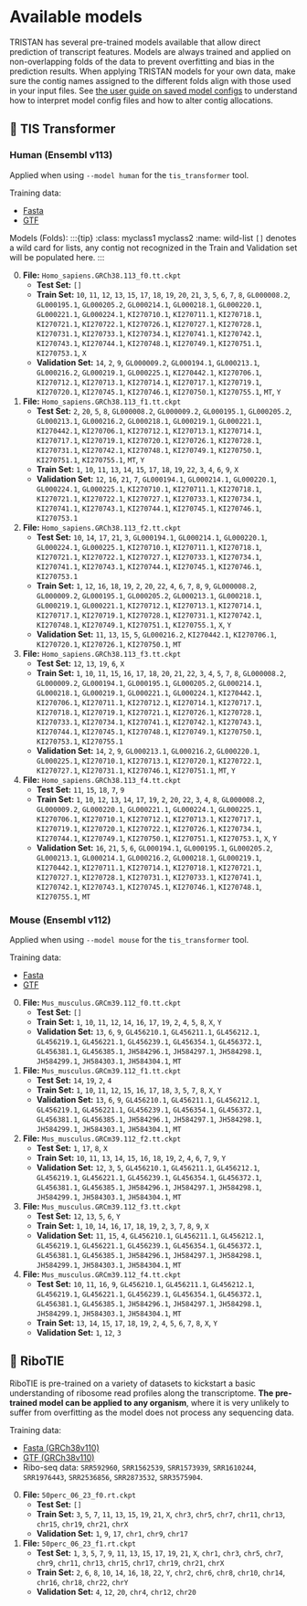# Available models

TRISTAN has several pre-trained models available that allow direct prediction of transcript features. Models are always trained and applied on non-overlapping folds of the data to prevent overfitting and bias in the prediction results. When applying TRISTAN models for your own data, make sure the contig names assigned to the different folds align with those used in your input files. See [the user guide on saved model configs](user_guide.md#trained-models) to understand how to interpret model config files and how to alter contig allocations. 

## 🧬 TIS Transformer

### Human (Ensembl v113)
Applied when using `--model human` for the `tis_transformer` tool. 

Training data:
- [Fasta](https://ftp.ensembl.org/pub/release-113/fasta/homo_sapiens/)
- [GTF](https://ftp.ensembl.org/pub/release-113/gtf/homo_sapiens/)


Models (Folds):
:::{tip}
:class: myclass1 myclass2
:name: wild-list
`[]` denotes a wild card for lists, any contig not recognized in the Train and Validation set will be populated here.
:::

0.  **File:** `Homo_sapiens.GRCh38.113_f0.tt.ckpt`
    * **Test Set:** `[]`
    * **Train Set:** `10`, `11`, `12`, `13`, `15`, `17`, `18`, `19`, `20`, `21`, `3`, `5`, `6`, `7`, `8`, `GL000008.2`, `GL000195.1`, `GL000205.2`, `GL000214.1`, `GL000218.1`, `GL000220.1`, `GL000221.1`, `GL000224.1`, `KI270710.1`, `KI270711.1`, `KI270718.1`, `KI270721.1`, `KI270722.1`, `KI270726.1`, `KI270727.1`, `KI270728.1`, `KI270731.1`, `KI270733.1`, `KI270734.1`, `KI270741.1`, `KI270742.1`, `KI270743.1`, `KI270744.1`, `KI270748.1`, `KI270749.1`, `KI270751.1`, `KI270753.1`, `X`
    * **Validation Set:** `14`, `2`, `9`, `GL000009.2`, `GL000194.1`, `GL000213.1`, `GL000216.2`, `GL000219.1`, `GL000225.1`, `KI270442.1`, `KI270706.1`, `KI270712.1`, `KI270713.1`, `KI270714.1`, `KI270717.1`, `KI270719.1`, `KI270720.1`, `KI270745.1`, `KI270746.1`, `KI270750.1`, `KI270755.1`, `MT`, `Y`
1.  **File:** `Homo_sapiens.GRCh38.113_f1.tt.ckpt`
    * **Test Set:** `2`, `20`, `5`, `8`, `GL000008.2`, `GL000009.2`, `GL000195.1`, `GL000205.2`, `GL000213.1`, `GL000216.2`, `GL000218.1`, `GL000219.1`, `GL000221.1`, `KI270442.1`, `KI270706.1`, `KI270712.1`, `KI270713.1`, `KI270714.1`, `KI270717.1`, `KI270719.1`, `KI270720.1`, `KI270726.1`, `KI270728.1`, `KI270731.1`, `KI270742.1`, `KI270748.1`, `KI270749.1`, `KI270750.1`, `KI270751.1`, `KI270755.1`, `MT`, `Y`
    * **Train Set:** `1`, `10`, `11`, `13`, `14`, `15`, `17`, `18`, `19`, `22`, `3`, `4`, `6`, `9`, `X`
    * **Validation Set:** `12`, `16`, `21`, `7`, `GL000194.1`, `GL000214.1`, `GL000220.1`, `GL000224.1`, `GL000225.1`, `KI270710.1`, `KI270711.1`, `KI270718.1`, `KI270721.1`, `KI270722.1`, `KI270727.1`, `KI270733.1`, `KI270734.1`, `KI270741.1`, `KI270743.1`, `KI270744.1`, `KI270745.1`, `KI270746.1`, `KI270753.1`
2.  **File:** `Homo_sapiens.GRCh38.113_f2.tt.ckpt`
    * **Test Set:** `10`, `14`, `17`, `21`, `3`, `GL000194.1`, `GL000214.1`, `GL000220.1`, `GL000224.1`, `GL000225.1`, `KI270710.1`, `KI270711.1`, `KI270718.1`, `KI270721.1`, `KI270722.1`, `KI270727.1`, `KI270733.1`, `KI270734.1`, `KI270741.1`, `KI270743.1`, `KI270744.1`, `KI270745.1`, `KI270746.1`, `KI270753.1`
    * **Train Set:** `1`, `12`, `16`, `18`, `19`, `2`, `20`, `22`, `4`, `6`, `7`, `8`, `9`, `GL000008.2`, `GL000009.2`, `GL000195.1`, `GL000205.2`, `GL000213.1`, `GL000218.1`, `GL000219.1`, `GL000221.1`, `KI270712.1`, `KI270713.1`, `KI270714.1`, `KI270717.1`, `KI270719.1`, `KI270728.1`, `KI270731.1`, `KI270742.1`, `KI270748.1`, `KI270749.1`, `KI270751.1`, `KI270755.1`, `X`, `Y`
    * **Validation Set:** `11`, `13`, `15`, `5`, `GL000216.2`, `KI270442.1`, `KI270706.1`, `KI270720.1`, `KI270726.1`, `KI270750.1`, `MT`
3.  **File:** `Homo_sapiens.GRCh38.113_f3.tt.ckpt`
    * **Test Set:** `12`, `13`, `19`, `6`, `X`
    * **Train Set:** `1`, `10`, `11`, `15`, `16`, `17`, `18`, `20`, `21`, `22`, `3`, `4`, `5`, `7`, `8`, `GL000008.2`, `GL000009.2`, `GL000194.1`, `GL000195.1`, `GL000205.2`, `GL000214.1`, `GL000218.1`, `GL000219.1`, `GL000221.1`, `GL000224.1`, `KI270442.1`, `KI270706.1`, `KI270711.1`, `KI270712.1`, `KI270714.1`, `KI270717.1`, `KI270718.1`, `KI270719.1`, `KI270721.1`, `KI270726.1`, `KI270728.1`, `KI270733.1`, `KI270734.1`, `KI270741.1`, `KI270742.1`, `KI270743.1`, `KI270744.1`, `KI270745.1`, `KI270748.1`, `KI270749.1`, `KI270750.1`, `KI270753.1`, `KI270755.1`
    * **Validation Set:** `14`, `2`, `9`, `GL000213.1`, `GL000216.2`, `GL000220.1`, `GL000225.1`, `KI270710.1`, `KI270713.1`, `KI270720.1`, `KI270722.1`, `KI270727.1`, `KI270731.1`, `KI270746.1`, `KI270751.1`, `MT`, `Y`
4.  **File:** `Homo_sapiens.GRCh38.113_f4.tt.ckpt`
    * **Test Set:** `11`, `15`, `18`, `7`, `9`
    * **Train Set:** `1`, `10`, `12`, `13`, `14`, `17`, `19`, `2`, `20`, `22`, `3`, `4`, `8`, `GL000008.2`, `GL000009.2`, `GL000220.1`, `GL000221.1`, `GL000224.1`, `GL000225.1`, `KI270706.1`, `KI270710.1`, `KI270712.1`, `KI270713.1`, `KI270717.1`, `KI270719.1`, `KI270720.1`, `KI270722.1`, `KI270726.1`, `KI270734.1`, `KI270744.1`, `KI270749.1`, `KI270750.1`, `KI270751.1`, `KI270753.1`, `X`, `Y`
    * **Validation Set:** `16`, `21`, `5`, `6`, `GL000194.1`, `GL000195.1`, `GL000205.2`, `GL000213.1`, `GL000214.1`, `GL000216.2`, `GL000218.1`, `GL000219.1`, `KI270442.1`, `KI270711.1`, `KI270714.1`, `KI270718.1`, `KI270721.1`, `KI270727.1`, `KI270728.1`, `KI270731.1`, `KI270733.1`, `KI270741.1`, `KI270742.1`, `KI270743.1`, `KI270745.1`, `KI270746.1`, `KI270748.1`, `KI270755.1`, `MT`


### Mouse (Ensembl v112)

Applied when using `--model mouse` for the `tis_transformer` tool. 

Training data:
- [Fasta](https://ftp.ensembl.org/pub/release-112/fasta/mus_musculus/)
- [GTF](https://ftp.ensembl.org/pub/release-112/gtf/mus_musculus/)

0.  **File:** `Mus_musculus.GRCm39.112_f0.tt.ckpt`
    * **Test Set:** `[]`
    * **Train Set:** `1`, `10`, `11`, `12`, `14`, `16`, `17`, `19`, `2`, `4`, `5`, `8`, `X`, `Y`
    * **Validation Set:** `13`, `6`, `9`, `GL456210.1`, `GL456211.1`, `GL456212.1`, `GL456219.1`, `GL456221.1`, `GL456239.1`, `GL456354.1`, `GL456372.1`, `GL456381.1`, `GL456385.1`, `JH584296.1`, `JH584297.1`, `JH584298.1`, `JH584299.1`, `JH584303.1`, `JH584304.1`, `MT`
1.  **File:** `Mus_musculus.GRCm39.112_f1.tt.ckpt`
    * **Test Set:** `14`, `19`, `2`, `4`
    * **Train Set:** `1`, `10`, `11`, `12`, `15`, `16`, `17`, `18`, `3`, `5`, `7`, `8`, `X`, `Y`
    * **Validation Set:** `13`, `6`, `9`, `GL456210.1`, `GL456211.1`, `GL456212.1`, `GL456219.1`, `GL456221.1`, `GL456239.1`, `GL456354.1`, `GL456372.1`, `GL456381.1`, `GL456385.1`, `JH584296.1`, `JH584297.1`, `JH584298.1`, `JH584299.1`, `JH584303.1`, `JH584304.1`, `MT`
2.  **File:** `Mus_musculus.GRCm39.112_f2.tt.ckpt`
    * **Test Set:** `1`, `17`, `8`, `X`
    * **Train Set:** `10`, `11`, `13`, `14`, `15`, `16`, `18`, `19`, `2`, `4`, `6`, `7`, `9`, `Y`
    * **Validation Set:** `12`, `3`, `5`, `GL456210.1`, `GL456211.1`, `GL456212.1`, `GL456219.1`, `GL456221.1`, `GL456239.1`, `GL456354.1`, `GL456372.1`, `GL456381.1`, `GL456385.1`, `JH584296.1`, `JH584297.1`, `JH584298.1`, `JH584299.1`, `JH584303.1`, `JH584304.1`, `MT`
3.  **File:** `Mus_musculus.GRCm39.112_f3.tt.ckpt`
    * **Test Set:** `12`, `13`, `5`, `6`, `Y`
    * **Train Set:** `1`, `10`, `14`, `16`, `17`, `18`, `19`, `2`, `3`, `7`, `8`, `9`, `X`
    * **Validation Set:** `11`, `15`, `4`, `GL456210.1`, `GL456211.1`, `GL456212.1`, `GL456219.1`, `GL456221.1`, `GL456239.1`, `GL456354.1`, `GL456372.1`, `GL456381.1`, `GL456385.1`, `JH584296.1`, `JH584297.1`, `JH584298.1`, `JH584299.1`, `JH584303.1`, `JH584304.1`, `MT`
4.  **File:** `Mus_musculus.GRCm39.112_f4.tt.ckpt`
    * **Test Set:** `10`, `11`, `16`, `9`, `GL456210.1`, `GL456211.1`, `GL456212.1`, `GL456219.1`, `GL456221.1`, `GL456239.1`, `GL456354.1`, `GL456372.1`, `GL456381.1`, `GL456385.1`, `JH584296.1`, `JH584297.1`, `JH584298.1`, `JH584299.1`, `JH584303.1`, `JH584304.1`, `MT`
    * **Train Set:** `13`, `14`, `15`, `17`, `18`, `19`, `2`, `4`, `5`, `6`, `7`, `8`, `X`, `Y`
    * **Validation Set:** `1`, `12`, `3`



## 🧮 RiboTIE

RiboTIE is pre-trained on a variety of datasets to kickstart a basic understanding of ribosome read profiles along the transcriptome. **The pre-trained model can be applied to any organism**, where it is very unlikely to suffer from overfitting as the model does not process any sequencing data.

Training data:
- [Fasta (GRCh38v110)](https://ftp.ensembl.org/pub/release-110/fasta/homo_sapiens/)
- [GTF (GRCh38v110)](https://ftp.ensembl.org/pub/release-110/gtf/homo_sapiens/)
- Ribo-seq data: `SRR592960`, `SRR1562539`, `SRR1573939`, `SRR1610244`, `SRR1976443`, `SRR2536856`, `SRR2873532`, `SRR3575904`.


0.  **File:** `50perc_06_23_f0.rt.ckpt`
    * **Test Set:** `[]`
    * **Train Set:** `3`, `5`, `7`, `11`, `13`, `15`, `19`, `21`, `X`, `chr3`, `chr5`, `chr7`, `chr11`, `chr13`, `chr15`, `chr19`, `chr21`, `chrX`
    * **Validation Set:** `1`, `9`, `17`, `chr1`, `chr9`, `chr17`
1.  **File:** `50perc_06_23_f1.rt.ckpt`
    * **Test Set:** `1`, `3`, `5`, `7`, `9`, `11`, `13`, `15`, `17`, `19`, `21`, `X`, `chr1`, `chr3`, `chr5`, `chr7`, `chr9`, `chr11`, `chr13`, `chr15`, `chr17`, `chr19`, `chr21`, `chrX`
    * **Train Set:** `2`, `6`, `8`, `10`, `14`, `16`, `18`, `22`, `Y`, `chr2`, `chr6`, `chr8`, `chr10`, `chr14`, `chr16`, `chr18`, `chr22`, `chrY`
    * **Validation Set:** `4`, `12`, `20`, `chr4`, `chr12`, `chr20`